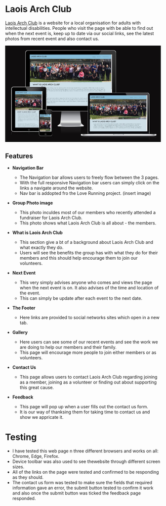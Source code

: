 # Laois Arch Club

[Laois Arch Club](https://conal2023.github.io/LaoisArchClub/) is a website for a local organisation for adults with intellectual disabilities. People who visit the page with be able to find out when the next event is, keep up to date via our social links, see the latest photos from recent event and also contact us.

![Responsive webpage on different screens](/assets/images/AmIResponsive.JPG)

## Features

- __Navigation Bar__

  - The Navigation bar allows users to freely flow between the 3 pages.
  - With the full responsive Navigation bar users can simply click on the links a navigate around the website.
  - Nav bar is addopted fro the Love Running project. 
(insert image)

- __Group Photo image__

  - This photo inculdes most of our members who recently attended a fundraiser for Laois Arch Club.
  - This photo shows what Laois Arch Club is all about - the members.

- __What is Laois Arch Club__

  - This section give a bt of a background about Laois Arch Club and what exactly they do.
  - Users will see the benefits the group has with what they do for their members and this should help encourage them to join our volunteers.

- __Next Event__
  
  - This very simply advises anyone who comes and views the page when the next event is on. It also advises of the time and location of the event.
  - This can simply be update after each event to the next date.

- __The Footer__

  - Here links are provided to social networks sites which open in a new tab.

- __Gallery__

  - Here users can see some of our recent events and see the work we are doing to help our members and their family.
  - This page will encourage more people to join either members or as volunteers.

- __Contact Us__

  - This page allows users to contact Laois Arch Club regarding joining as a member, joining as a volunteer or finding out about supporting this great cause.

- __Feedback__

  - This page will pop up when a user fills out the contact us form.
  - It is our way of thanksing them for taking time to contact us and show we appricate it.

# Testing

- I have tested this web page n three different browsers and works on all: Chrome, Edge, Firefox.
- Device toolbar was also used to see thewebsite through different screen sizes.
- All of the links on the page were tested and confirmed to be responding as they should.
- The contact us form was tested to make sure the fields that required information gave an error, the submit button tested to confirm it work and also once the submit button was ticked the feedback page responded.
